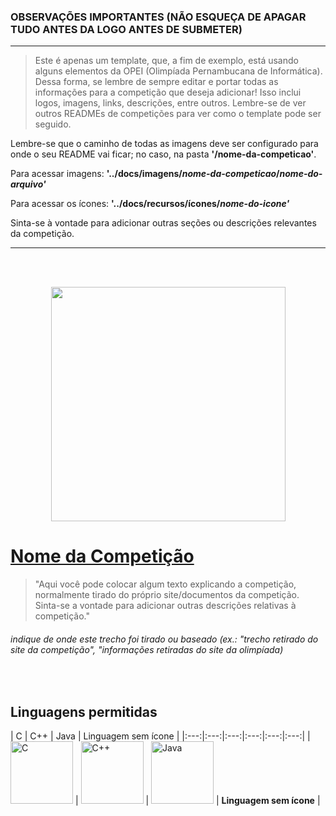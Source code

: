 ### **OBSERVAÇÕES IMPORTANTES (NÃO ESQUEÇA DE APAGAR TUDO ANTES DA LOGO ANTES DE SUBMETER)**
--- 
> Este é apenas um template, que, a fim de exemplo, está usando alguns elementos da OPEI (Olimpíada Pernambucana de Informática). Dessa forma, se lembre de sempre editar e portar todas as informações para a competição que deseja adicionar! Isso inclui logos, imagens, links, descrições, entre outros. Lembre-se de ver outros READMEs de competições para ver como o template pode ser seguido.

Lembre-se que o caminho de todas as imagens deve ser configurado para onde o seu README vai ficar; no caso, na pasta **'/nome-da-competicao'**.

Para acessar imagens:
**'../docs/imagens/*nome-da-competicao*/*nome-do-arquivo'***

Para acessar os ícones:
**'../docs/recursos/ícones/*nome-do-icone'***

Sinta-se à vontade para adicionar outras seções ou descrições relevantes da competição. 

---

<br>
<br>

<p align="center">
  <img width="375px" src="../docs/imagens/opei/logo_opei.png"/> 
</p>

# [**Nome da Competição**](https://link.da.competicao)
> "Aqui você pode colocar algum texto explicando a competição, normalmente tirado do próprio site/documentos da competição. Sinta-se a vontade para adicionar outras descrições relativas à competição."
###### indique de onde este trecho foi tirado ou baseado (ex.: "trecho retirado do site da competição", "informações retiradas do site da olimpíada) 

<br/>

## Linguagens permitidas
| C | C++ | Java | Linguagem sem ícone |
|:---:|:---:|:---:|:---:|:---:|:---:|
| <img width="100px" alt="C" src="../docs/recursos/ícones/c.svg"> | <img width="100px" alt="C++" src="../docs/recursos/ícones/c++.svg"> | <img width="100px" alt="Java" src="../docs/recursos/ícones/java.svg"> | **Linguagem sem ícone** |
